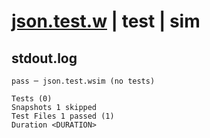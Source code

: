 # [json.test.w](../../../../../tests/valid/json.test.w) | test | sim

## stdout.log
```log
pass ─ json.test.wsim (no tests)

Tests (0)
Snapshots 1 skipped
Test Files 1 passed (1)
Duration <DURATION>
```


